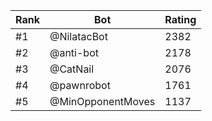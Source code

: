 Rank|Bot|Rating
---|---|---
#1|@NilatacBot|2382
#2|@anti-bot|2178
#3|@CatNail|2076
#4|@pawnrobot|1761
#5|@MinOpponentMoves|1137
